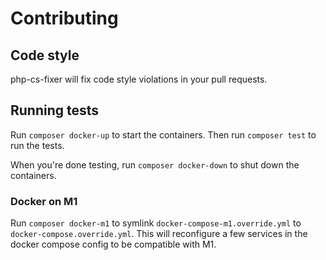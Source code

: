# Contributing

## Code style

php-cs-fixer will fix code style violations in your pull requests.

## Running tests

Run `composer docker-up` to start the containers. Then run `composer test` to run the tests.

When you're done testing, run `composer docker-down` to shut down the containers.

### Docker on M1

Run `composer docker-m1` to symlink `docker-compose-m1.override.yml` to `docker-compose.override.yml`. This will reconfigure a few services in the docker compose config to be compatible with M1.
